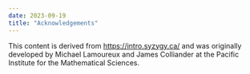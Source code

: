 ```yaml
---
date: 2023-09-19
title: "Acknowledgements"
---
```


This content is derived from https://intro.syzygy.ca/ and was originally developed by Michael Lamoureux and James Colliander at the Pacific Institute for the Mathematical Sciences.